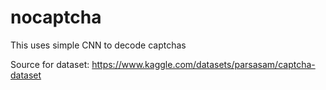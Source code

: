 # nocaptcha

This uses simple CNN to decode captchas


Source for dataset: https://www.kaggle.com/datasets/parsasam/captcha-dataset 
